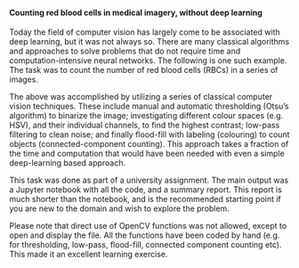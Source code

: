 #### Counting red blood cells in medical imagery, without deep learning

Today the field of computer vision has largely come to be associated with deep learning, but it was not always so. There are many classical algorithms and approaches to solve problems that do not require time and computation-intensive neural networks. The following is one such example. The task was to count the number of red blood cells (RBCs) in a series of images. 

The above was accomplished by utilizing a series of classical computer vision techniques. These include manual and automatic thresholding (Otsu’s algorithm) to binarize the image; investigating different colour spaces (e.g. HSV), and their individual channels, to find the highest contrast; low-pass filtering to clean noise; and finally flood-fill with labeling (colouring) to count objects (connected-component counting). This approach takes a fraction of the time and computation that would have been needed with even a simple deep-learning based approach.

This task was done as part of a university assignment. The main output was a Jupyter notebook with all the code, and a summary report. This report is much shorter than the notebook, and is the recommended starting point if you are new to the domain and wish to explore the problem.

Please note that direct use of OpenCV functions was not allowed, except to open and display the file. All the functions have been coded by hand (e.g. for thresholding, low-pass, flood-fill, connected component counting etc). This made it an excellent learning exercise.
